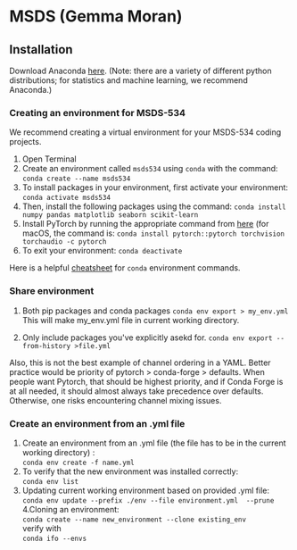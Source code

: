 # MSDS (Gemma Moran)

## Installation
Download Anaconda [here](https://www.anaconda.com/download).
(Note: there are a variety of different python distributions; for statistics and machine learning, we recommend Anaconda.)

### Creating an environment for MSDS-534
We recommend creating a virtual environment for your MSDS-534 coding projects.
1. Open Terminal
2. Create an environment called `msds534` using `conda` with the command:
   ```conda create --name msds534```
3. To install packages in your environment, first activate your environment:
   ```conda activate msds534```
4. Then, install the following packages using the command:
   ```conda install numpy pandas matplotlib seaborn scikit-learn```
5. Install PyTorch by running the appropriate command from [here](https://pytorch.org) (for macOS, the command is: `conda install pytorch::pytorch torchvision torchaudio -c pytorch`
6. To exit your environment:
   ```conda deactivate```

Here is a helpful [cheatsheet](https://conda.io/projects/conda/en/latest/user-guide/tasks/manage-environments.html) for `conda` environment commands.

### Share environment
1. Both pip packages and conda packages
```conda env export > my_env.yml```
This will make my_env.yml file in current working directory.   

3. Only include packages you've explicitly asekd for.
```conda env export --from-history >file.yml```

Also, this is not the best example of channel ordering in a YAML. Better practice would be priority of pytorch > conda-forge > defaults. When people want Pytorch, that should be highest priority, and if Conda Forge is at all needed, it should almost always take precedence over defaults. Otherwise, one risks encountering channel mixing issues.

### Create an environment from an .yml file
1. Create an environment from an .yml file (the file has to be in the current working directory) :                      
```conda env create -f name.yml```
2. To verify that the new environment was installed correctly:               
```conda env list```              
3. Updating current working environment based on provided .yml file:             
```conda env update --prefix ./env --file environment.yml  --prune```             
4.Cloning an environment:               
```conda create --name new_environment --clone existing_env```       
verify with           
```conda ifo --envs```            


